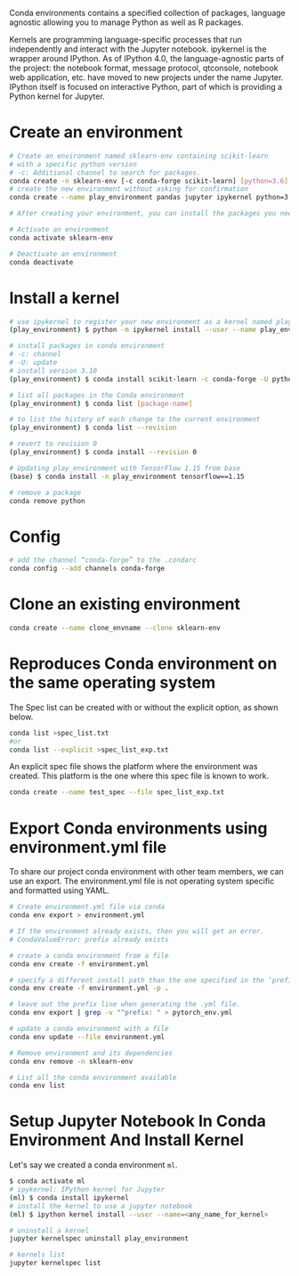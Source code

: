 Conda environments contains a specified collection of packages, language agnostic allowing you to manage Python as well as R packages.

Kernels are programming language-specific processes that run independently and interact with the Jupyter notebook.
ipykernel is the wrapper around IPython. As of IPython 4.0, the language-agnostic parts of the project: the notebook format, message protocol, qtconsole, notebook web application, etc. have moved to new projects under the name Jupyter. IPython itself is focused on interactive Python, part of which is providing a Python kernel for Jupyter.

# Create an environment

```sh
# Create an environment named sklearn-env containing scikit-learn
# with a specific python version
# -c: Additional channel to search for packages.
conda create -n sklearn-env [-c conda-forge scikit-learn] [python=3.6]
# create the new environment without asking for confirmation
conda create --name play_environment pandas jupyter ipykernel python=3.7 pytorch pandas numpy=1.16 -y

# After creating your environment, you can install the packages you need besides the one already installed by conda.

# Activate an environment
conda activate sklearn-env

# Deactivate an environment
conda deactivate

```

# Install a kernel

```sh
# use ipykernel to register your new environment as a kernel named play_environment
(play_environment) $ python -m ipykernel install --user --name play_environment --display-name "play environment"

# install packages in conda environment
# -c: channel
# -U: update
# install version 3.10
(play_environment) $ conda install scikit-learn -c conda-forge -U python==3.10

# list all packages in the Conda environment
(play_environment) $ conda list [package-name]

# to list the history of each change to the current environment
(play_environment) $ conda list --revision

# revert to revision 0
(play_environment) $ conda install --revision 0

# Updating play_environment with TensorFlow 1.15 from base
(base) $ conda install -n play_environment tensorflow==1.15

# remove a package
conda remove python
```

# Config

```sh
# add the channel “conda-forge” to the .condarc
conda config --add channels conda-forge
```

# Clone an existing environment

```sh
conda create --name clone_envname --clone sklearn-env
```

# Reproduces Conda environment on the same operating system

The Spec list can be created with or without the explicit option, as shown below.

```sh
conda list >spec_list.txt
#or
conda list --explicit >spec_list_exp.txt
```

An explicit spec file shows the platform where the environment was created. This platform is the one where this spec file is known to work.

```sh
conda create --name test_spec --file spec_list_exp.txt
```

# Export Conda environments using environment.yml file

To share our project conda environment with other team members, we can use an export.
The environment.yml file is not operating system specific and formatted using YAML.

```sh
# Create environment.yml file via conda
conda env export > environment.yml

# If the environment already exists, then you will get an error.
# CondaValueError: prefix already exists

# create a conda environment from a file
conda env create -f environment.yml

# specify a different install path than the one specified in the ‘prefix’.
conda env create -f environment.yml -p .

# leave out the prefix line when generating the .yml file.
conda env export | grep -v "^prefix: " > pytorch_env.yml

# update a conda environment with a file
conda env update --file environment.yml

# Remove environment and its dependencies
conda env remove -n sklearn-env

# List all the conda environment available
conda env list
```

# Setup Jupyter Notebook In Conda Environment And Install Kernel

Let's say we created a conda environment `ml`.

```sh
$ conda activate ml
# ipykernel: IPython kernel for Jupyter
(ml) $ conda install ipykernel
# install the kernel to use a jupyter notebook
(ml) $ ipython kernel install --user --name=<any_name_for_kernel>

# uninstall a kernel
jupyter kernelspec uninstall play_environment

# kernels list
jupyter kernelspec list
```
